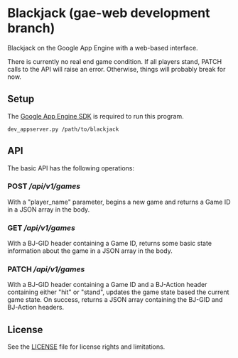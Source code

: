 # Blackjack (gae-web development branch)

Blackjack on the Google App Engine with a web-based interface.

There is currently no real end game condition. If all players stand, PATCH 
calls to the API will raise an error. Otherwise, things will probably break 
for now.

## Setup
The [Google App Engine SDK](https://cloud.google.com/appengine/downloads) is 
required to run this program.

    dev_appserver.py /path/to/blackjack

## API

The basic API has the following operations:

### POST */api/v1/games*
With a "player_name" parameter, begins a new game and returns a Game ID in a 
JSON array in the body.

### GET */api/v1/games*
With a BJ-GID header containing a Game ID, returns some basic state information 
about the game in a JSON array in the body.

### PATCH */api/v1/games*
With a BJ-GID header containing a Game ID and a BJ-Action header containing 
either "hit" or "stand", updates the game state based the current game state. 
On success, returns a JSON array containing the BJ-GID and BJ-Action headers.

## License

See the [LICENSE](LICENSE.md) file for license rights and limitations.